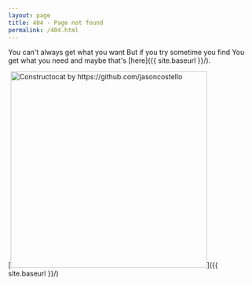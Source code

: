 ```yaml
---
layout: page
title: 404 - Page not found
permalink: /404.html
---
```


You can't always get what you want
But if you try sometime you find
You get what you need
and maybe that's [here]({{ site.baseurl }}/).

[<img src="{{ site.baseurl }}/images/404.jpg" alt="Constructocat by https://github.com/jasoncostello" style="width: 400px;"/>]({{ site.baseurl }}/)
